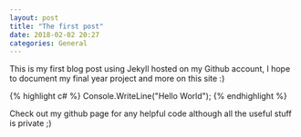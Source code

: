 ```yaml
---
layout: post
title: "The first post"
date: 2018-02-02 20:27
categories: General
---
```

This is my first blog post using Jekyll hosted on my Github account, I hope to document my final year project and more on this site :) 

{% highlight c# %}
Console.WriteLine("Hello World");
{% endhighlight %}

Check out my github page for any helpful code although all the useful stuff is private ;)